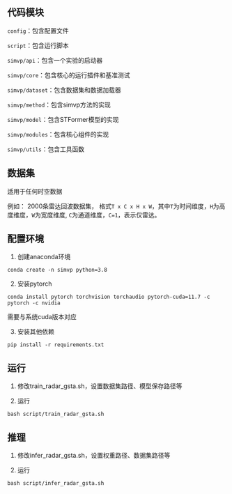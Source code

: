## 代码模块
`config`：包含配置文件

`script`：包含运行脚本

`simvp/api`：包含一个实验的启动器

`simvp/core`：包含核心的运行插件和基准测试

`simvp/dataset`：包含数据集和数据加载器

`simvp/method`：包含simvp方法的实现

`simvp/model`：包含STFormer模型的实现

`simvp/modules`：包含核心组件的实现

`simvp/utils`：包含工具函数

## 数据集
适用于任何时空数据

例如：
2000条雷达回波数据集，
格式`T x C x H x W`，其中`T`为时间维度，`H`为高度维度，`W`为宽度维度, `C`为通道维度，`C=1`，表示仅雷达。


## 配置环境

1. 创建anaconda环境

`conda create -n simvp python=3.8`

2. 安装pytorch

`conda install pytorch torchvision torchaudio pytorch-cuda=11.7 -c pytorch -c nvidia`

需要与系统cuda版本对应

3. 安装其他依赖

`pip install -r requirements.txt`

## 运行

1. 修改train_radar_gsta.sh，设置数据集路径、模型保存路径等

2. 运行 

`bash script/train_radar_gsta.sh`

## 推理

1. 修改infer_radar_gsta.sh，设置权重路径、数据集路径等

2. 运行

`bash script/infer_radar_gsta.sh`